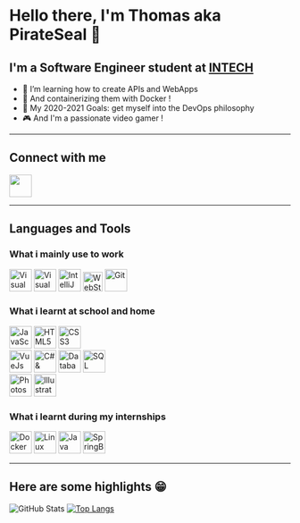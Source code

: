 # Hello there, I'm Thomas aka PirateSeal 👋

## I'm a Software Engineer student at [INTECH][intech]

- 🌱 I’m learning how to create APIs and WebApps
- 🐋 And containerizing them with Docker !
- 🥅 My 2020-2021 Goals: get myself into the DevOps philosophy
- 🎮 And I'm a passionate video gamer !

---

## Connect with me

[<img src="https://img.icons8.com/color/48/000000/linkedin.png" width="40px"/>][linkedin]

---

## Languages and Tools

### What i mainly use to work

[<img alt="Visual Studio Code" src="https://img.icons8.com/fluent/48/000000/visual-studio-code-2019.png" width="40px"/>][vscode]
[<img alt="Visual Studio" src="https://img.icons8.com/fluent/48/000000/visual-studio-2019.png" width="40px"/>][vs]
[<img alt="IntelliJ" src="https://img.icons8.com/color/48/000000/intellij-idea.png" width="40px"/>][jetbrain]
[<img alt="WebStorm" src="https://seeklogo.com/images/W/webstorm-logo-691E749F21-seeklogo.com.png" width="35px"/>][jetbrain]
[<img alt="Git" src="https://img.icons8.com/color/480/000000/git.png" width="40px"/>][git]

### What i learnt at school and home

[<img alt="JavaScript" src="https://img.icons8.com/color/64/000000/javascript.png" width="40px"/>][node]
[<img alt="HTML5" src="https://img.icons8.com/color/480/000000/html-5.png" width="40px"/>][html]
[<img alt="CSS3" src="https://img.icons8.com/color/48/000000/css3.png" width="40px"/>][css]
<br>
[<img alt="VueJs" src="https://img.icons8.com/color/48/000000/vue-js.png" width="40px"/>][vue]
[<img alt="C# & ASP.NET" src="https://img.icons8.com/color/500/000000/c-sharp-logo.png" width="40px"/>][c#]
[<img alt="Database architecture" src="https://img.icons8.com/fluent/96/000000/database.png" width="40px"/>][sql]
[<img alt="SQL Server" src="https://img.icons8.com/color/480/000000/microsoft-sql-server.png" width="40px"/>][sql-server]
<br>
[<img alt="Photoshop" src="https://img.icons8.com/color/48/000000/adobe-photoshop.png" width="40px"/>][adobe]
[<img alt="Illustrator" src="https://img.icons8.com/color/48/000000/adobe-illustrator.png" width="40px"/>][adobe]

### What i learnt during my internships

[<img alt="Docker" src="https://img.icons8.com/color/480/000000/docker.png" width="40px"/>][docker]
[<img alt="Linux" src="https://img.icons8.com/fluent/48/000000/console.png" width="40px"/>][linux]
[<img alt="Java" src="https://img.icons8.com/color/480/000000/java-coffee-cup-logo.png" width="40px"/>][java]
[<img alt="SpringBoot" src="https://img.icons8.com/color/48/000000/spring-logo.png" width="40px"/>][spring]

---

## Here are some highlights 😁

![GitHub Stats](https://github-readme-stats.vercel.app/api?username=PirateSeal&show_icons=true&hide_border=true&count_private=true&hide=prs,issues,contribs "PirateSeal's Github Stats")
[![Top Langs](https://github-readme-stats.vercel.app/api/top-langs/?username=PirateSeal&layout=compact&hide_border=true)](https://github.com/anuraghazra/github-readme-stats)

[intech]: https://www.intechinfo.fr
[linkedin]: https://www.linkedin.com/in/tcousin-pseal/

[vscode]: https://code.visualstudio.com
[vs]: https://visualstudio.microsoft.com
[jetbrain]: https://www.jetbrains.com
[git]: https://git-scm.com
[node]: https://nodejs.org/en/
[html]: https://en.wikipedia.org/wiki/HTML
[css]: https://en.wikipedia.org/wiki/Cascading_Style_Sheets
[vue]: https://vuejs.org
[c#]: https://dotnet.microsoft.com/apps/aspnet
[sql]: https://en.wikipedia.org/wiki/SQL
[sql-server]: https://www.microsoft.com/en-us/sql-server/sql-server-downloads
[adobe]: https://www.adobe.com
[docker]: https://www.docker.com
[linux]: https://www.linux.org
[java]: https://www.java.com
[spring]: https://spring.io
